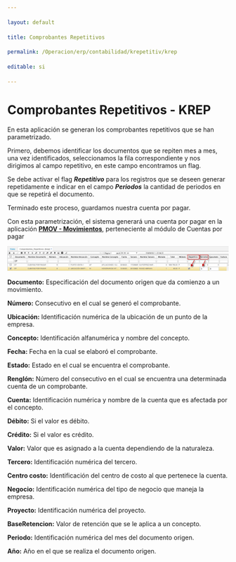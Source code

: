 ```yaml
---

layout: default

title: Comprobantes Repetitivos

permalink: /Operacion/erp/contabilidad/krepetitiv/krep

editable: si

---
```




# Comprobantes Repetitivos - KREP



En esta aplicación se generan los comprobantes repetitivos que se han parametrizado.  



Primero, debemos identificar los documentos que se repiten mes a mes, una vez identificados, seleccionamos la fila correspondiente y nos dirigimos al campo repetitivo, en este campo encontramos un flag.



Se debe activar el flag **_Repetitivo_** para los registros que se deseen generar repetidamente e indicar en el campo **_Periodos_** la cantidad de periodos en que se repetirá el documento.  



Terminado este proceso, guardamos nuestra cuenta por pagar.  



Con esta parametrización, el sistema generará una cuenta por pagar en la aplicación [**PMOV - Movimientos**](http://docs.oasiscom.com/Operacion/erp/cuentas/pmovimient/pmov), perteneciente al módulo de Cuentas por pagar



![](krep1.png)



**Documento:** Especificación del documento origen que da comienzo a un movimiento.  

**Número:** Consecutivo en el cual se generó el comprobante.  

**Ubicación:** Identificación numérica de la ubicación de un punto de la empresa.  

**Concepto:** Identificación alfanumérica y nombre del concepto.  

**Fecha:** Fecha en la cual se elaboró el comprobante.  

**Estado:** Estado en el cual se encuentra el comprobante.  

**Renglón:** Número del consecutivo en el cual se encuentra una determinada cuenta de un comprobante.  

**Cuenta:** Identificación numérica y nombre de la cuenta que es afectada por el concepto.  

**Débito:** Si el valor es débito.  

**Crédito:** Si el valor es crédito.  

**Valor:** Valor que es asignado a la cuenta dependiendo de la naturaleza.  

**Tercero:** Identificación numérica del tercero.  

**Centro costo:** Identificación del centro de costo al que pertenece la cuenta.  

**Negocio:** Identificación numérica del tipo de negocio que maneja la empresa.  

**Proyecto:** Identificación numérica del proyecto.  

**BaseRetencion:** Valor de retención que se le aplica a un concepto.  

**Periodo:** Identificación numérica del mes del documento origen.  

**Año:** Año en el que se realiza el documento origen.  







